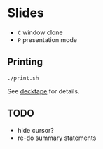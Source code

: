 # Slides

* `C` window clone
* `P` presentation mode

## Printing

    ./print.sh

See [decktape](https://github.com/astefanutti/decktape) for details.

## TODO

- hide cursor?
- re-do summary statements
